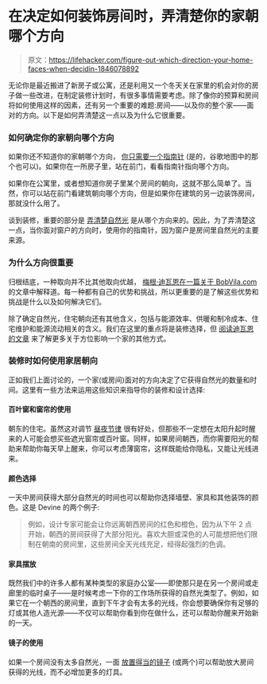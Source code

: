 # 在决定如何装饰房间时，弄清楚你的家朝哪个方向

> 原文：<https://lifehacker.com/figure-out-which-direction-your-home-faces-when-decidin-1846078892>

无论你是最近搬进了新房子或公寓，还是利用又一个冬天关在家里的机会对你的房子做一些改进，在制定装修计划时，有很多事情需要考虑。除了像你的预算和房间将如何使用这样的因素，还有另一个重要的难题:房间——以及你的整个家——面对的方向。以下是如何弄清楚这一点以及为什么它很重要。



### 如何确定你的家朝向哪个方向

如果你还不知道你的家朝哪个方向， [你只需要一个指南针](https://lifehacker.com/figure-out-which-direction-youre-facing-205678) (是的，谷歌地图中的那个也可以)。如果你在一所房子里，站在前门，看看指南针指向哪个方向。

如果你在公寓里，或者想知道你房子里某个房间的朝向，这就不那么简单了。当然，你可以站在前门看建筑朝向哪个方向，但是如果你在建筑的另一边装饰房间，那就没什么用了。

谈到装修，重要的部分是 [弄清楚自然光](https://www.bobvila.com/articles/why-it-matters-which-direction-your-home-faces/) 是从哪个方向来的。因此，为了弄清楚这一点，当你面对窗户的方向时，使用你的指南针，因为窗户是房间里自然光的主要来源。

### 为什么方向很重要

归根结底，一种取向并不比其他取向优越， [梅根·迪瓦恩在一篇关于 BobVila.com](https://www.bobvila.com/articles/why-it-matters-which-direction-your-home-faces/)的文章中解释道。每一种都有自己的优势和挑战，所以更重要的是了解这些优势和挑战是什么以及如何解决它们。

除了确定自然光，住宅朝向还有其他含义，包括与能源效率、供暖和制冷成本、住宅维护和能源流动相关的含义。我们在这里的重点将是装修选择，但 [阅读迪瓦恩的文章](https://www.bobvila.com/articles/why-it-matters-which-direction-your-home-faces/) 来了解更多关于方位影响一个家的其他方式。

### 装修时如何使用家居朝向

正如我们上面讨论的，一个家(或房间)面对的方向决定了它获得自然光的数量和时间。这里有一些方法来运用这些知识来指导你的装修和设计选择:

#### 百叶窗和窗帘的使用

朝东的住宅。虽然这对调节 [昼夜节律](https://lifehacker.com/how-your-circadian-rhythm-affects-your-health-1708492674) 很有好处，但那些不一定想在太阳升起时醒来的人可能会想买些遮光窗帘或百叶窗。同样，如果房间朝西，而你需要阳光的帮助来帮助你每天早上醒来，你可以考虑薄窗帘，这样既能给你隐私，又能让光线进来。

#### 颜色选择

一天中房间获得大部分自然光的时间也可以帮助你选择墙壁、家具和其他装饰的颜色。这是 Devine 的两个例子:

> 例如，设计专家可能会让你远离朝西房间的红色和橙色，因为从下午 2 点开始，朝西的房间获得了大部分阳光。喜欢大胆或深色的人可能想把他们限制在朝南的房间里，这些房间全天光线充足，经得起强烈的色调。

#### 家具摆放

既然我们中的许多人都有某种类型的家庭办公室——即使那只是在另一个房间或走廊里的临时桌子——是时候考虑一下你的工作场所获得的自然光类型了。例如，如果它在一个朝西的房间里，直到下午才会有太多的光线，你会想要确保你有足够的灯或其他人造光源——不仅可以帮助你看到你在做什么，还可以帮助你醒来开始新的一天。

#### 镜子的使用

如果一个房间没有太多自然光，一面 [放置得当的镜子](https://decoratedlife.com/10-ways-natural-light-dark-rooms/) (或两个)可以帮助放大房间获得的光线，而不必增加更多的灯具。